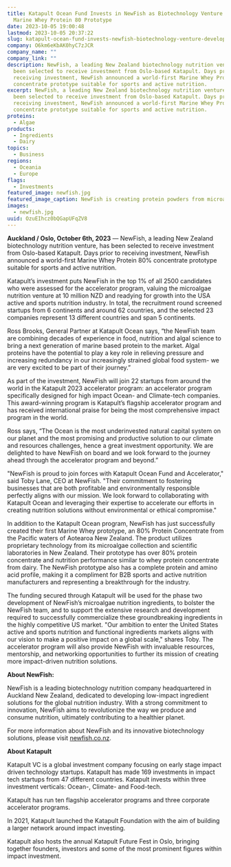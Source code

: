 ```yaml
---
title: Katapult Ocean Fund Invests in NewFish as Biotechnology Venture Develops
  Marine Whey Protein 80 Prototype
date: 2023-10-05 19:00:48
lastmod: 2023-10-05 20:37:22
slug: katapult-ocean-fund-invests-newfish-biotechnology-venture-develops-marine-whey-protein-80-prototype
company: O6km6eKbAK0hyC7zJCR
company_name: ""
company_link: ""
description: NewFish, a leading New Zealand biotechnology nutrition venture, has
  been selected to receive investment from Oslo-based Katapult. Days prior to
  receiving investment, NewFish announced a world-first Marine Whey Protein 80%
  concentrate prototype suitable for sports and active nutrition.
excerpt: NewFish, a leading New Zealand biotechnology nutrition venture, has
  been selected to receive investment from Oslo-based Katapult. Days prior to
  receiving investment, NewFish announced a world-first Marine Whey Protein 80%
  concentrate prototype suitable for sports and active nutrition.
proteins:
  - Algae
products:
  - Ingredients
  - Dairy
topics:
  - Business
regions:
  - Oceania
  - Europe
flags:
  - Investments
featured_image: newfish.jpg
featured_image_caption: NewFish is creating protein powders from microalgae
images:
  - newfish.jpg
uuid: OzuEIhcz0bQGapUFqZV8
---
```

**Auckland / Oslo, October 6th, 2023** — NewFish, a leading New Zealand biotechnology nutrition venture, has been selected to receive investment from Oslo-based Katapult. Days prior to receiving investment, NewFish announced a world-first Marine Whey Protein 80% concentrate prototype suitable for sports and active nutrition.

Katapult’s investment puts NewFish in the top 1% of all 2500 candidates who were assessed for the accelerator program, valuing the microalgae nutrition venture at 10 million NZD and readying for growth into the USA active and sports nutrition industry. In total, the recruitment round screened startups from 6 continents and around 62 countries, and the selected 23 companies represent 13 different countries and span 5 continents.

Ross Brooks, General Partner at Katapult Ocean says, “the NewFish team are combining decades of experience in food, nutrition and algal science to bring a next generation of marine based protein to the market. Algal proteins have the potential to play a key role in relieving pressure and increasing redundancy in our increasingly strained global food system- we are very excited to be part of their journey.”

As part of the investment, NewFish will join 22 startups from around the world in the Katapult 2023 accelerator program: an accelerator program specifically designed for high impact Ocean- and Climate-tech companies. This award-winning program is Katapult’s flagship accelerator program and has received international praise for being the most comprehensive impact program in the world.

Ross says, “The Ocean is the most underinvested natural capital system on our planet and the most promising and productive solution to our climate and resources challenges, hence a great investment opportunity. We are delighted to have NewFish on board and we look forward to the journey ahead through the accelerator program and beyond.”

"NewFish is proud to join forces with Katapult Ocean Fund and Accelerator," said Toby Lane, CEO at NewFish. "Their commitment to fostering businesses that are both profitable and environmentally responsible perfectly aligns with our mission. We look forward to collaborating with Katapult Ocean and leveraging their expertise to accelerate our efforts in creating nutrition solutions without environmental or ethical compromise."

In addition to the Katapult Ocean program, NewFish has just successfully created their first Marine Whey prototype, an 80% Protein Concentrate from the Pacific waters of Aotearoa New Zealand. The product utilizes proprietary technology from its microalgae collection and scientific laboratories in New Zealand. Their prototype has over 80% protein concentrate and nutrition performance similar to whey protein concentrate from dairy. The NewFish prototype also has a complete protein and amino acid profile, making it a compliment for B2B sports and active nutrition manufacturers and representing a breakthrough for the industry.

The funding secured through Katapult will be used for the phase two development of NewFish’s microalgae nutrition ingredients, to bolster the NewFish team, and to support the extensive research and development required to successfully commercialize these groundbreaking ingredients in the highly competitive US market. "Our ambition to enter the United States active and sports nutrition and functional ingredients markets aligns with our vision to make a positive impact on a global scale," shares Toby. The accelerator program will also provide NewFish with invaluable resources, mentorship, and networking opportunities to further its mission of creating more impact-driven nutrition solutions.

**About NewFish:**

NewFish is a leading biotechnology nutrition company headquartered in Auckland New Zealand, dedicated to developing low-impact ingredient solutions for the global nutrition industry. With a strong commitment to innovation, NewFish aims to revolutionize the way we produce and consume nutrition, ultimately contributing to a healthier planet.

For more information about NewFish and its innovative biotechnology solutions, please visit [newfish.co.nz](https://newfish.co.nz/).

**About Katapult**

Katapult VC is a global investment company focusing on early stage impact driven technology startups. Katapult has made 169 investments in impact tech startups from 47 different countries. Katapult invests within three investment verticals: Ocean-, Climate- and Food-tech.

Katapult has run ten flagship accelerator programs and three corporate accelerator programs.

In 2021, Katapult launched the Katapult Foundation with the aim of building a larger network around impact investing.

Katapult also hosts the annual Katapult Future Fest in Oslo, bringing together founders, investors and some of the most prominent figures within impact investment.